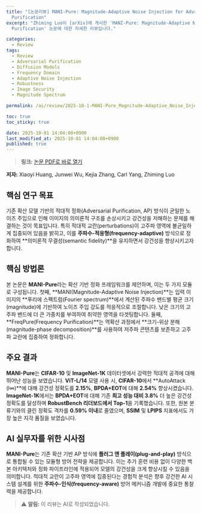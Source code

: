 ```yaml
---
title: "[논문리뷰] MANI-Pure: Magnitude-Adaptive Noise Injection for Adversarial
  Purification"
excerpt: "Zhiming Luo이 [arXiv]에 게시한 'MANI-Pure: Magnitude-Adaptive Noise Injection for Adversarial
  Purification' 논문에 대한 자세한 리뷰입니다."

categories:
  - Review
tags:
  - Review
  - Adversarial Purification
  - Diffusion Models
  - Frequency Domain
  - Adaptive Noise Injection
  - Robustness
  - Image Security
  - Magnitude Spectrum

permalink: /ai/review/2025-10-1-MANI-Pure_Magnitude-Adaptive_Noise_Injection_for_Adversarial_Purification/

toc: true
toc_sticky: true

date: 2025-10-01 14:04:08+0900
last_modified_at: 2025-10-01 14:04:08+0900
published: true
---
```

> **링크:** [논문 PDF로 바로 열기](https://arxiv.org/abs/2509.25082)

**저자:** Xiaoyi Huang, Junwei Wu, Kejia Zhang, Carl Yang, Zhiming Luo



## 핵심 연구 목표
기존 확산 모델 기반의 적대적 정화(Adversarial Purification, AP) 방식이 균일한 노이즈 주입으로 인해 이미지의 의미론적 구조를 손상시키고 강건성을 저해하는 문제를 해결하는 것이 목표입니다. 특히 적대적 교란(perturbations)이 고주파 영역에 불균일하게 집중되어 있음을 밝히고, 이를 **주파수-적응형(frequency-adaptive)** 방식으로 정화하여 **의미론적 무결성(semantic fidelity)**을 유지하면서 강건성을 향상시키고자 합니다.

## 핵심 방법론
본 논문은 **MANI-Pure**라는 확산 기반 정화 프레임워크를 제안하며, 이는 두 가지 모듈로 구성됩니다. 첫째, **MANI(Magnitude-Adaptive Noise Injection)**는 입력 이미지의 **푸리에 스펙트럼(Fourier spectrum)**에서 계산된 주파수 밴드별 평균 크기(magnitude)에 기반하여 노이즈 주입 강도를 적응적으로 조절합니다. 낮은 크기의 고주파 밴드에 더 큰 가중치를 부여하여 취약한 영역을 타겟팅합니다. 둘째, **FreqPure(Frequency Purification)**는 역확산 과정에서 **크기-위상 분해(magnitude-phase decomposition)**를 사용하여 저주파 콘텐츠를 보존하고 고주파 교란에 집중하여 정화합니다.

## 주요 결과
**MANI-Pure**는 **CIFAR-10** 및 **ImageNet-1K** 데이터셋에서 강력한 적대적 공격에 대해 뛰어난 성능을 보였습니다. **ViT-L/14** 모델 사용 시, **CIFAR-10**에서 **AutoAttack (l∞)**에 대해 강건성 정확도를 **2.15%**, **BPDA+EOT**에 대해 **2.54%** 향상시켰습니다. **ImageNet-1K**에서는 **BPDA+EOT**에 대해 기존 **최고 성능 대비 3.8%** 더 높은 강건성 정확도를 달성하며 **RobustBench 리더보드에서 Top-1**을 기록했습니다. 또한, 원본 분류기와의 클린 정확도 격차를 **0.59% 이내**로 줄였으며, **SSIM** 및 **LPIPS** 지표에서도 가장 높은 지각 품질을 보였습니다.

## AI 실무자를 위한 시사점
**MANI-Pure**는 기존 확산 기반 AP 방식에 **플러그 앤 플레이(plug-and-play)** 방식으로 통합될 수 있는 모듈형 방어 전략을 제공합니다. 이는 추가 훈련 비용 없이 다양한 백본 아키텍처와 정화 파이프라인에 적용되어 모델의 강건성을 크게 향상시킬 수 있음을 의미합니다. 적대적 교란이 고주파 영역에 집중된다는 경험적 분석은 향후 강건한 AI 시스템 설계를 위한 **주파수-인식(frequency-aware)** 방어 메커니즘 개발에 중요한 통찰력을 제공합니다.

> ⚠️ **알림:** 이 리뷰는 AI로 작성되었습니다.